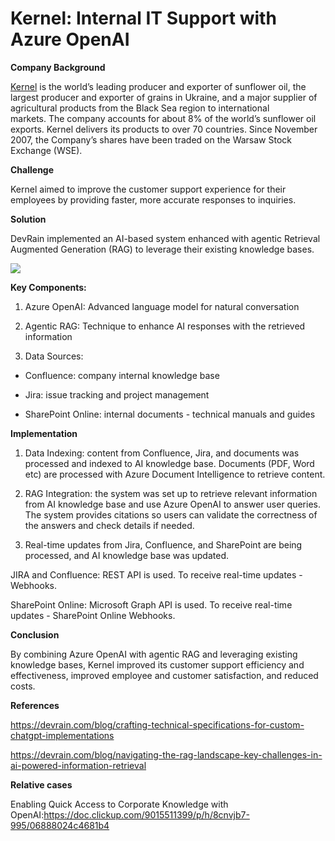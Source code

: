 # Kernel: Internal IT Support with Azure OpenAI  
**Company Background**

[Kernel](https://www.kernel.ua/) is the world’s leading producer and exporter of sunflower oil, the largest producer and exporter of grains in Ukraine, and a major supplier of agricultural products from the Black Sea region to international markets. The company accounts for about 8% of the world’s sunflower oil exports. Kernel delivers its products to over 70 countries. Since November 2007, the Company’s shares have been traded on the Warsaw Stock Exchange (WSE).

  


**Challenge**

Kernel aimed to improve the customer support experience for their employees by providing faster, more accurate responses to inquiries.

  


**Solution**

DevRain implemented an AI-based system enhanced with agentic Retrieval Augmented Generation (RAG) to leverage their existing knowledge bases.

  


![](https://t9015511399.p.clickup-attachments.com/t9015511399/eba452fc-5aa7-48f6-970c-5cdcd126a480/image.png)

  


**Key Components:**

1. Azure OpenAI: Advanced language model for natural conversation

2. Agentic RAG: Technique to enhance AI responses with the retrieved information

3. Data Sources:

 - Confluence: company internal knowledge base

 - Jira: issue tracking and project management

 - SharePoint Online: internal documents - technical manuals and guides

  


**Implementation**

1. Data Indexing: content from Confluence, Jira, and documents was processed and indexed to AI knowledge base. Documents (PDF, Word etc) are processed with Azure Document Intelligence to retrieve content.

2. RAG Integration: the system was set up to retrieve relevant information from AI knowledge base and use Azure OpenAI to answer user queries. The system provides citations so users can validate the correctness of the answers and check details if needed.

3. Real-time updates from Jira, Confluence, and SharePoint are being processed, and AI knowledge base was updated. 

  


JIRA and Confluence: REST API is used. To receive real-time updates - Webhooks.

SharePoint Online: Microsoft Graph API is used. To receive real-time updates - SharePoint Online Webhooks.

  


**Conclusion**

By combining Azure OpenAI with agentic RAG and leveraging existing knowledge bases, Kernel improved its customer support efficiency and effectiveness, improved employee and customer satisfaction, and reduced costs.

  


**References**

<https://devrain.com/blog/crafting-technical-specifications-for-custom-chatgpt-implementations>

<https://devrain.com/blog/navigating-the-rag-landscape-key-challenges-in-ai-powered-information-retrieval>

  


**Relative cases**

Enabling Quick Access to Corporate Knowledge with OpenAI:<https://doc.clickup.com/9015511399/p/h/8cnvjb7-995/06888024c4681b4>